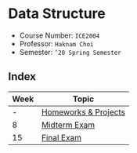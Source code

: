 # Data Structure

- Course Number: `ICE2004`
- Professor: `Haknam Choi`
- Semester: `’20 Spring Semester`

## Index

| Week | Topic                                      |
| ---- | ------------------------------------------ |
| -    | [Homeworks & Projects](./week00/README.md) |
| 8    | [Midterm Exam](./week08/README.md)         |
| 15   | [Final Exam](./week15/README.md)           |
